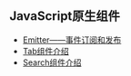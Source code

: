 
## JavaScript原生组件

+ [Emitter——事件订阅和发布](https://github.com/suminhohu/Component/issues/3)
+ [Tab组件介绍](https://github.com/suminhohu/Component/issues/1)      
+ [Search组件介绍](https://github.com/suminhohu/Component/issues/2)  

